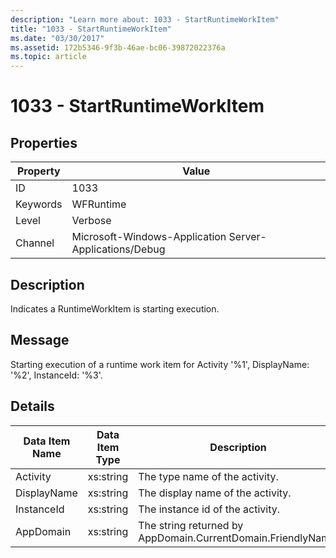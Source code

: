 ```yaml
---
description: "Learn more about: 1033 - StartRuntimeWorkItem"
title: "1033 - StartRuntimeWorkItem"
ms.date: "03/30/2017"
ms.assetid: 172b5346-9f3b-46ae-bc06-39872022376a
ms.topic: article
---
```

# 1033 - StartRuntimeWorkItem

## Properties

| Property | Value |
| - | - |
|ID|1033|  
|Keywords|WFRuntime|  
|Level|Verbose|  
|Channel|Microsoft-Windows-Application Server-Applications/Debug|  
  
## Description  

 Indicates a RuntimeWorkItem is starting execution.  
  
## Message  

 Starting execution of a runtime work item for Activity '%1', DisplayName: '%2', InstanceId: '%3'.  
  
## Details  
  
|Data Item Name|Data Item Type|Description|  
|--------------------|--------------------|-----------------|  
|Activity|xs:string|The type name of the activity.|  
|DisplayName|xs:string|The display name of the activity.|  
|InstanceId|xs:string|The instance id of the activity.|  
|AppDomain|xs:string|The string returned by AppDomain.CurrentDomain.FriendlyName.|
